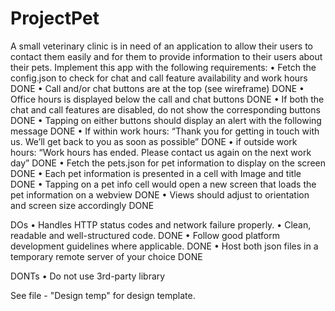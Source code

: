 # ProjectPet

A small veterinary clinic is in need of an application to allow their users to contact them easily and for them to provide information to their users about their pets. Implement this app with the following requirements:
	•	Fetch the config.json to check for chat and call feature availability and work hours DONE
	•	Call and/or chat buttons are at the top (see wireframe) DONE
	•	Office hours is displayed below the call and chat buttons DONE
	•	If both the chat and call features are disabled, do not show the corresponding buttons DONE
	•	Tapping on either buttons should display an alert with the following message DONE
	•	If within work hours: “Thank you for getting in touch with us. We’ll get back to you as soon as possible” DONE
	•	if outside work hours: “Work hours has ended. Please contact us again on the next work day” DONE
	•	Fetch the pets.json for pet information to display on the screen DONE
	•	Each pet information is presented in a cell with Image and title DONE
	•	Tapping on a pet info cell would open a new screen that loads the pet information on a webview DONE
	•	Views should adjust to orientation and screen size accordingly DONE


DOs
	•	Handles HTTP status codes and network failure properly. 
	•	Clean, readable and well-structured code. DONE
	•	Follow good platform development guidelines where applicable. DONE
	•	Host both json files in a temporary remote server of your choice DONE


DONTs
	•	Do not use 3rd-party library

See file - "Design temp" for design template. 

